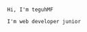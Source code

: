                                                                                          Hi, I'm teguhMF
                                                                                I'm web developer junior
                                                                                        
